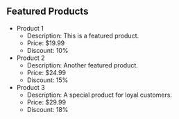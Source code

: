 ## Featured Products

- Product 1
    - Description: This is a featured product.
    - Price: $19.99
    - Discount: 10%
- Product 2
    - Description: Another featured product.
    - Price: $24.99
    - Discount: 15%  <!-- Add this line for Coffehut_Wallet Discount -->
- Product 3
    - Description: A special product for loyal customers.
    - Price: $29.99
    - Discount: 18%  <!-- Add this line for Loyal Customer Discount -->